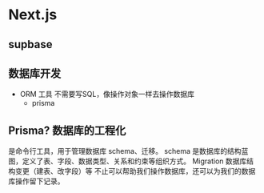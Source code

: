 # Next.js

## supbase

## 数据库开发
- ORM 工具
    不需要写SQL，像操作对象一样去操作数据库
    - prisma

## Prisma? 数据库的工程化 
 是命令行工具，用于管理数据库 schema、迁移。
 schema 是数据库的结构蓝图，定义了表、字段、数据类型、关系和约束等组织方式。
 Migration 数据库结构变更（建表、改字段）等
 不止可以帮助我们操作数据库，还可以为我们的数据库操作留下记录。
